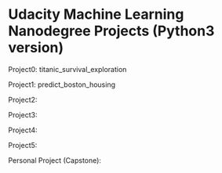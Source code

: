 # Udacity Machine Learning Nanodegree Projects (Python3 version)

Project0: titanic_survival_exploration

Project1: predict_boston_housing

Project2:

Project3:

Project4:

Project5:

Personal Project (Capstone):

